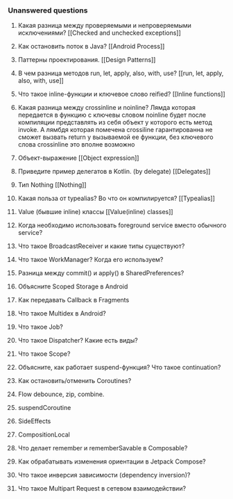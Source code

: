 ### Unanswered questions

1. Какая разница между проверяемыми и непроверяемыми исключениями?
   [[Checked and unchecked exceptions]]

3. Как остановить поток в Java?
   [[Android Process]]

5. Паттерны проектирования.
   [[Design Patterns]]

7. В чем разница методов run, let, apply, also, with, use?
		[[run, let, apply, also, with, use]]

9. Что такое inline-функции и ключевое слово reified?
		[[Inline functions]]

11. Какая разница между crossinline и noinline?
		Лямда которая передается в функцию с ключевы словом noinline будет после компиляции представлять из себя объект у которого есть метод invoke.
		А лямбдя которая помечена crossiline гарантированна не сможет вызвать return у вызываемой ее функции, без ключевого слова crossinline это вполне возможно 

13. Объект-выражение
	 [[Object expression]]

15. Приведите пример делегатов в Kotlin. (by delegate)
	[[Delegates]]

17. Тип Nothing 
	 [[Nothing]]

19. Какая польза от typealias? Во что он компилируется?
	[[Typealias]]

21. Value (бывшие inline) классы
	[[Value(inline) classes]]

23. Когда необходимо использовать foreground service вместо обычного service?

24. Что такое BroadcastReceiver и какие типы существуют?

25. Что такое WorkManager? Когда его используем?

26. Разница между commit() и apply() в SharedPreferences?

27. Объясните Scoped Storage в Android

28. Как передавать Callback в Fragments

29. Что такое Multidex в Android?

30. Что такое Job?

31. Что такое Dispatcher? Какие есть виды?

32. Что такое Scope?

33. Объясните, как работает suspend-функция? Что такое continuation?

34. Как остановить/отменить Coroutines?

35. Flow debounce, zip, combine.

36. suspendCoroutine

37. SideEffects

38. CompositionLocal

39. Что делает remember и rememberSavable в Composable?

40. Как обрабатывать изменения ориентации в Jetpack Compose?

41. Что такое инверсия зависимости (dependency inversion)?

42. Что такое Multipart Request в сетевом взаимодействии?